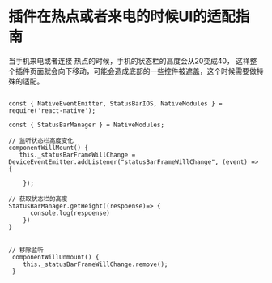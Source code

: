 
# 插件在热点或者来电的时候UI的适配指南

当手机来电或者连接 热点的时候，手机的状态栏的高度会从20变成40，
这样整个插件页面就会向下移动，可能会造成底部的一些控件被遮盖，这个时候需要做特殊的适配。


```

const { NativeEventEmitter, StatusBarIOS, NativeModules } = require('react-native');

const { StatusBarManager } = NativeModules;

// 监听状态栏高度变化
componentWillMount() {
   this._statusBarFrameWillChange = DeviceEventEmitter.addListener("statusBarFrameWillChange", (event) => {
            
    }); 

// 获取状态栏的高度
StatusBarManager.getHeight((respoense)=> {
      console.log(respoense)
    })
}

 
// 移除监听
 componentWillUnmount() {
    this._statusBarFrameWillChange.remove();
 }

```

